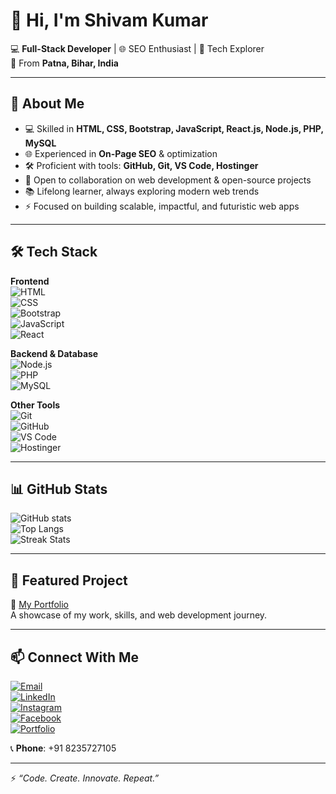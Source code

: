 <!-- Futuristic GitHub Profile README for Shivam Kumar -->

# 👋 Hi, I'm Shivam Kumar  

💻 **Full-Stack Developer** | 🌐 SEO Enthusiast | 🚀 Tech Explorer  
📍 From **Patna, Bihar, India**  

---

## 🌟 About Me  
- 💻 Skilled in **HTML, CSS, Bootstrap, JavaScript, React.js, Node.js, PHP, MySQL**  
- 🌐 Experienced in **On-Page SEO** & optimization  
- 🛠️ Proficient with tools: **GitHub, Git, VS Code, Hostinger**  
- 🤝 Open to collaboration on web development & open-source projects  
- 📚 Lifelong learner, always exploring modern web trends  
- ⚡ Focused on building scalable, impactful, and futuristic web apps  

---

## 🛠️ Tech Stack  

**Frontend**  
![HTML](https://img.shields.io/badge/HTML5-E34F26?style=for-the-badge&logo=html5&logoColor=white)  
![CSS](https://img.shields.io/badge/CSS3-1572B6?style=for-the-badge&logo=css3&logoColor=white)  
![Bootstrap](https://img.shields.io/badge/Bootstrap-7952B3?style=for-the-badge&logo=bootstrap&logoColor=white)  
![JavaScript](https://img.shields.io/badge/JavaScript-F7DF1E?style=for-the-badge&logo=javascript&logoColor=black)  
![React](https://img.shields.io/badge/React-20232A?style=for-the-badge&logo=react&logoColor=61DAFB)  

**Backend & Database**  
![Node.js](https://img.shields.io/badge/Node.js-339933?style=for-the-badge&logo=nodedotjs&logoColor=white)  
![PHP](https://img.shields.io/badge/PHP-777BB4?style=for-the-badge&logo=php&logoColor=white)  
![MySQL](https://img.shields.io/badge/MySQL-005C84?style=for-the-badge&logo=mysql&logoColor=white)  

**Other Tools**  
![Git](https://img.shields.io/badge/Git-F05032?style=for-the-badge&logo=git&logoColor=white)  
![GitHub](https://img.shields.io/badge/GitHub-181717?style=for-the-badge&logo=github&logoColor=white)  
![VS Code](https://img.shields.io/badge/VS_Code-0078D4?style=for-the-badge&logo=visual-studio-code&logoColor=white)  
![Hostinger](https://img.shields.io/badge/Hostinger-673DE6?style=for-the-badge&logo=hostinger&logoColor=white)  

---

## 📊 GitHub Stats  
![GitHub stats](https://github-readme-stats.vercel.app/api?username=Shivam-developer-2025&show_icons=true&theme=tokyonight&hide_border=true)  
![Top Langs](https://github-readme-stats.vercel.app/api/top-langs/?username=Shivam-developer-2025&layout=compact&theme=tokyonight&hide_border=true)  
![Streak Stats](https://streak-stats.demolab.com?user=Shivam-developer-2025&theme=tokyonight&hide_border=true)  

---

## 📂 Featured Project  
🔗 [My Portfolio](https://github.com/Shivam-developer-2025/Portfolio-Shivam-Kumar)  
A showcase of my work, skills, and web development journey.  

---

## 📫 Connect With Me  

[![Email](https://img.shields.io/badge/Email-D14836?style=for-the-badge&logo=gmail&logoColor=white)](mailto:kumarshivam7526@gmail.com)  
[![LinkedIn](https://img.shields.io/badge/LinkedIn-0077B5?style=for-the-badge&logo=linkedin&logoColor=white)](https://www.linkedin.com/in/shivam-kumar-28cse23/)  
[![Instagram](https://img.shields.io/badge/Instagram-E4405F?style=for-the-badge&logo=instagram&logoColor=white)](https://www.instagram.com/the_ighunter/)  
[![Facebook](https://img.shields.io/badge/Facebook-1877F2?style=for-the-badge&logo=facebook&logoColor=white)](https://www.facebook.com/shivam.kumarshah.737)  
[![Portfolio](https://img.shields.io/badge/Portfolio-000000?style=for-the-badge&logo=firefox&logoColor=white)](https://github.com/Shivam-developer-2025/Portfolio-Shivam-Kumar)  

📞 **Phone**: +91 8235727105  

---

⚡ *“Code. Create. Innovate. Repeat.”*  
